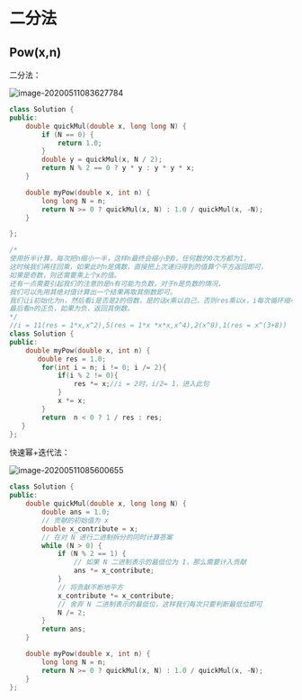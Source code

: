 # 二分法

## Pow(x,n)

二分法：

![image-20200511083627784](https://gitee.com/yangshucheng2020/blogimage/raw/master/uPic/image-20200511083627784.png)

```cpp
class Solution {
public:
    double quickMul(double x, long long N) {
        if (N == 0) {
            return 1.0;
        }
        double y = quickMul(x, N / 2);
        return N % 2 == 0 ? y * y : y * y * x;
    }

    double myPow(double x, int n) {
        long long N = n;
        return N >= 0 ? quickMul(x, N) : 1.0 / quickMul(x, -N);
    }

};
```

```cpp
/*
使用折半计算，每次把n缩小一半，这样n最终会缩小到0，任何数的0次方都为1，
这时候我们再往回乘，如果此时n是偶数，直接把上次递归得到的值算个平方返回即可，
如果是奇数，则还需要乘上个x的值。
还有一点需要引起我们的注意的是n有可能为负数，对于n是负数的情况，
我们可以先用其绝对值计算出一个结果再取其倒数即可。
我们让i初始化为n，然后看i是否是2的倍数，是的话x乘以自己，否则res乘以x，i每次循环缩小一半，直到为0停止循环。
最后看n的正负，如果为负，返回其倒数。
*/
//i = 11(res = 1*x,x^2),5(res = 1*x *x*x,x^4),2(x^8),1(res = x^(3+8))
class Solution {
public:
    double myPow(double x, int n) {
       double res = 1.0;
        for(int i = n; i != 0; i /= 2){
            if(i % 2 != 0){
                res *= x;//i = 2时，i/2= 1，进入此句
            }
            x *= x;
        }
        return  n < 0 ? 1 / res : res;
   }
};
```





快速幂+迭代法：

![image-20200511085600655](https://gitee.com/yangshucheng2020/blogimage/raw/master/uPic/image-20200511085600655.png)



```cpp
class Solution {
public:
    double quickMul(double x, long long N) {
        double ans = 1.0;
        // 贡献的初始值为 x
        double x_contribute = x;
        // 在对 N 进行二进制拆分的同时计算答案
        while (N > 0) {
            if (N % 2 == 1) {
                // 如果 N 二进制表示的最低位为 1，那么需要计入贡献
                ans *= x_contribute;
            }
            // 将贡献不断地平方
            x_contribute *= x_contribute;
            // 舍弃 N 二进制表示的最低位，这样我们每次只要判断最低位即可
            N /= 2;
        }
        return ans;
    }

    double myPow(double x, int n) {
        long long N = n;
        return N >= 0 ? quickMul(x, N) : 1.0 / quickMul(x, -N);
    }
};

```





